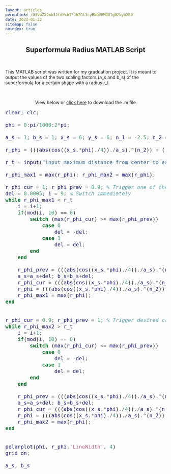 ```yaml
---
layout: articles
permalink: /U3VwZXJmb3JtdWxhIFJhZGl1cyBNQVRMQUIgU2NyaXB0
date: 2023-01-22
sitemap: false
noindex: true
---
```



<head>
    <link rel="stylesheet" href="//cdnjs.cloudflare.com/ajax/libs/highlight.js/10.1.1/styles/foundation.min.css">
    <script charset="UTF-8" src="https://cdnjs.cloudflare.com/ajax/libs/highlight.js/11.7.0/languages/matlab.min.js"></script> 
</head>

<h2 style="text-align:center;">Superformula Radius MATLAB Script</h2>

<br>

This MATLAB script was written for my graduation project. It is meant to output the values of the two 
scaling factors (a_s and b_s) of the superformula for a certain shape with a radius r_t.

<br>

<p style="text-align:center;">View below or <a href="{{site.url}}{{site.baseurl}}/assets/code_files/sf_r_loop.m">click here</a> to download the .m file
</p>


``` matlab
clear; clc;

phi = 0:pi/1000:2*pi;

a_s = 1; b_s = 1; x_s = 6; y_s = 6; n_1 = -2.5; n_2 = 10; n_3 = 10; % change for different shapes

r_phi = (((abs(cos((x_s.*phi)./4))./a_s).^(n_2)) + ((abs(sin((y_s.*phi)./4))./a_s).^(n_3))).^(-(1/n_1)); 

r_t = input("input maximum distance from center to edge of shape: ")

r_phi_max1 = max(r_phi); r_phi_max2 = max(r_phi);

r_phi_cur = 1; r_phi_prev = 0.9; % Trigger one of the cases
del = 0.0005; i = 9; % Switch immediately
while r_phi_max1 < r_t
    i = i+1;
    if(mod(i, 10) == 0)
        switch (max(r_phi_cur) >= max(r_phi_prev))
            case 0
                del = -del;
            case 1
                del = del;
        end
    end

    r_phi_prev = (((abs(cos((x_s.*phi)./4))./a_s).^(n_2)) + ((abs(sin((y_s.*phi)./4))./a_s).^(n_3))).^(-(1/n_1));
    a_s=a_s+del; b_s=b_s+del;
    r_phi_cur = (((abs(cos((x_s.*phi)./4))./a_s).^(n_2)) + ((abs(sin((y_s.*phi)./4))./a_s).^(n_3))).^(-(1/n_1));
    r_phi = (((abs(cos((x_s.*phi)./4))./a_s).^(n_2)) + ((abs(sin((y_s.*phi)./4))./a_s).^(n_3))).^(-(1/n_1));
    r_phi_max1 = max(r_phi);
end


r_phi_cur = 0.9; r_phi_prev = 1; % Trigger desired case
while r_phi_max2 > r_t
    i = i+1;
    if(mod(i, 10) == 0)
        switch (max(r_phi_cur) <= max(r_phi_prev))
            case 0
                del = -del;
            case 1
                del = del;
        end
    end

    r_phi_prev = (((abs(cos((x_s.*phi)./4))./a_s).^(n_2)) + ((abs(sin((y_s.*phi)./4))./a_s).^(n_3))).^(-(1/n_1));
    a_s=a_s+del; b_s=b_s+del;
    r_phi_cur = (((abs(cos((x_s.*phi)./4))./a_s).^(n_2)) + ((abs(sin((y_s.*phi)./4))./a_s).^(n_3))).^(-(1/n_1));
    r_phi = (((abs(cos((x_s.*phi)./4))./a_s).^(n_2)) + ((abs(sin((y_s.*phi)./4))./a_s).^(n_3))).^(-(1/n_1));
    r_phi_max2 = max(r_phi);
end


polarplot(phi, r_phi,'LineWidth', 4)
grid on;

a_s, b_s
```


<style>

.matlab {
    background: transparent;
    font-size: 16px;
    font-family: monospace;
    word-wrap: break-word;
}


</style>

